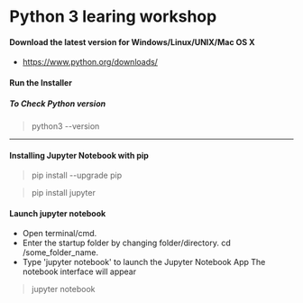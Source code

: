 # Python 3 learing workshop
#### Download the latest version for Windows/Linux/UNIX/Mac OS X
- https://www.python.org/downloads/
#### Run the Installer

##### To Check Python version
> python3 --version

------------------------
#### Installing Jupyter Notebook with pip
> pip install --upgrade pip

> pip install jupyter

#### Launch jupyter notebook
- Open terminal/cmd.
- Enter the startup folder by changing folder/directory. cd /some_folder_name.
- Type 'jupyter notebook' to launch the Jupyter Notebook App The notebook interface will appear
> jupyter notebook

